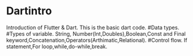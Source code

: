 # Dartintro
Introduction of Flutter &amp; Dart. 
This is the basic dart code.
#Data types.
#Types of variable. String, Number(Int,Doubles),Boolean,Const and Final keyword,Concatenation,Operators(Arthimatic,Relational).
#Control flow. If statement,For loop,while,do-while,break.
